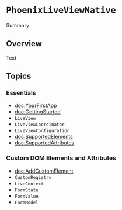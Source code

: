 # ``PhoenixLiveViewNative``

<!--@START_MENU_TOKEN@-->Summary<!--@END_MENU_TOKEN@-->

## Overview

<!--@START_MENU_TOKEN@-->Text<!--@END_MENU_TOKEN@-->

## Topics

### Essentials

- <doc:YourFirstApp>
- <doc:GettingStarted>
- ``LiveView``
- ``LiveViewCoordinator``
- ``LiveViewConfiguration``
- <doc:SupportedElements>
- <doc:SupportedAttributes>

### Custom DOM Elements and Attributes

- <doc:AddCustomElement>
- ``CustomRegistry``
- ``LiveContext``
- ``FormState``
- ``FormValue``
- ``FormModel``

